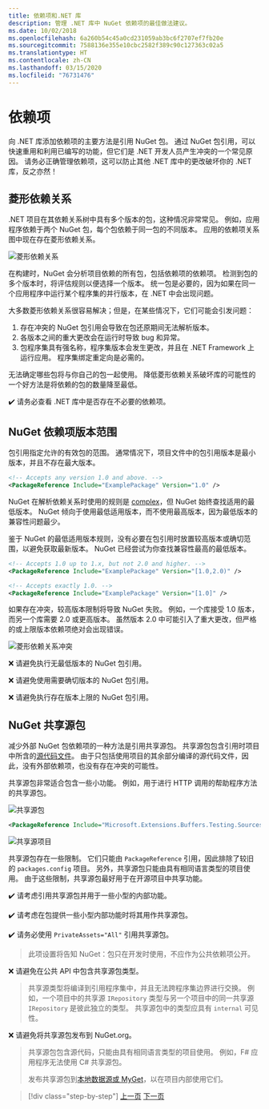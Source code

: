 ```yaml
---
title: 依赖项和.NET 库
description: 管理 .NET 库中 NuGet 依赖项的最佳做法建议。
ms.date: 10/02/2018
ms.openlocfilehash: 6a260b54c45a0cd231059ab3bc6f2707ef7fb20e
ms.sourcegitcommit: 7588136e355e10cbc2582f389c90c127363c02a5
ms.translationtype: HT
ms.contentlocale: zh-CN
ms.lasthandoff: 03/15/2020
ms.locfileid: "76731476"
---
```

# <a name="dependencies"></a>依赖项

向 .NET 库添加依赖项的主要方法是引用 NuGet 包。 通过 NuGet 包引用，可以快速重用和利用已编写的功能，但它们是 .NET 开发人员产生冲突的一个常见原因。 请务必正确管理依赖项，这可以防止其他 .NET 库中的更改破坏你的 .NET 库，反之亦然！

## <a name="diamond-dependencies"></a>菱形依赖关系

.NET 项目在其依赖关系树中具有多个版本的包，这种情况非常常见。 例如，应用程序依赖于两个 NuGet 包，每个包依赖于同一包的不同版本。 应用的依赖项关系图中现在存在菱形依赖关系。

![菱形依赖关系](./media/dependencies/diamond-dependency.png "菱形依赖关系")

在构建时，NuGet 会分析项目依赖的所有包，包括依赖项的依赖项。 检测到包的多个版本时，将评估规则以便选择一个版本。 统一包是必要的，因为如果在同一个应用程序中运行某个程序集的并行版本，在 .NET 中会出现问题。

大多数菱形依赖关系很容易解决；但是，在某些情况下，它们可能会引发问题：

1.  存在冲突的 NuGet 包引用会导致在包还原期间无法解析版本。
2.  各版本之间的重大更改会在运行时导致 bug 和异常。
3.  包程序集具有强名称，程序集版本会发生更改，并且在 .NET Framework 上运行应用。 程序集绑定重定向是必需的。

无法确定哪些包将与你自己的包一起使用。 降低菱形依赖关系破坏库的可能性的一个好方法是将依赖的包的数量降至最低。

✔️ 请务必查看 .NET 库中是否存在不必要的依赖项。

## <a name="nuget-dependency-version-ranges"></a>NuGet 依赖项版本范围

包引用指定允许的有效包的范围。 通常情况下，项目文件中的包引用版本是最小版本，并且不存在最大版本。

```xml
<!-- Accepts any version 1.0 and above. -->
<PackageReference Include="ExamplePackage" Version="1.0" />
```

NuGet 在解析依赖关系时使用的规则是 [complex](/nuget/consume-packages/dependency-resolution)，但 NuGet 始终查找适用的最低版本。 NuGet 倾向于使用最低适用版本，而不使用最高版本，因为最低版本的兼容性问题最少。

鉴于 NuGet 的最低适用版本规则，没有必要在包引用时放置较高版本或确切范围，以避免获取最新版本。 NuGet 已经尝试为你查找兼容性最高的最低版本。

```xml
<!-- Accepts 1.0 up to 1.x, but not 2.0 and higher. -->
<PackageReference Include="ExamplePackage" Version="[1.0,2.0)" />

<!-- Accepts exactly 1.0. -->
<PackageReference Include="ExamplePackage" Version="[1.0]" />
```

如果存在冲突，较高版本限制将导致 NuGet 失败。 例如，一个库接受 1.0 版本，而另一个库需要 2.0 或更高版本。 虽然版本 2.0 中可能引入了重大更改，但严格的或上限版本依赖项绝对会出现错误。

![菱形依赖关系冲突](./media/dependencies/diamond-dependency-conflict.png "菱形依赖关系冲突")

❌ 请避免执行无最低版本的 NuGet 包引用。

❌ 请避免使用需要确切版本的 NuGet 包引用。

❌ 请避免执行存在版本上限的 NuGet 包引用。

## <a name="nuget-shared-source-packages"></a>NuGet 共享源包

减少外部 NuGet 包依赖项的一种方法是引用共享源包。 共享源包包含引用时项目中所含的[源代码文件](/nuget/reference/nuspec#including-content-files)。 由于只包括使用项目的其余部分编译的源代码文件，因此，没有外部依赖项，也没有存在冲突的可能性。

共享源包非常适合包含一些小功能。 例如，用于进行 HTTP 调用的帮助程序方法的共享源包。

![共享源包](./media/dependencies/shared-source-package.png "共享源包")

```xml
<PackageReference Include="Microsoft.Extensions.Buffers.Testing.Sources" PrivateAssets="All" Version="1.0" />
```

![共享源项目](./media/dependencies/shared-source-project.png "共享源项目")

共享源包存在一些限制。 它们只能由 `PackageReference` 引用，因此排除了较旧的 `packages.config` 项目。 另外，共享源包只能由具有相同语言类型的项目使用。 由于这些限制，共享源包最好用于在开源项目中共享功能。

✔️ 请考虑引用共享源包并用于一些小型的内部功能。

✔️ 请考虑在包提供一些小型内部功能时将其用作共享源包。

✔️ 请务必使用 `PrivateAssets="All"` 引用共享源包。

> 此项设置将告知 NuGet：包只在开发时使用，不应作为公共依赖项公开。

❌ 请避免在公共 API 中包含共享源包类型。

> 共享源类型将编译到引用程序集中，并且无法跨程序集边界进行交换。 例如，一个项目中的共享源 `IRepository` 类型与另一个项目中的同一共享源 `IRepository` 是彼此独立的类型。 共享源包中的类型应具有 `internal` 可见性。

❌ 请避免将共享源包发布到 NuGet.org。

> 共享源包包含源代码，只能由具有相同语言类型的项目使用。 例如，F# 应用程序无法使用 C# 共享源包。
>
> 发布共享源包到[本地数据源或 MyGet](./publish-nuget-package.md)，以在项目内部使用它们。

>[!div class="step-by-step"]
>[上一页](nuget.md)
>[下一页](sourcelink.md)
